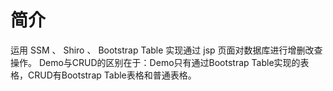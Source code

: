 # 简介
运用 SSM 、 Shiro 、 Bootstrap Table 实现通过 jsp 页面对数据库进行增删改查操作。
Demo与CRUD的区别在于：Demo只有通过Bootstrap Table实现的表格，CRUD有Bootstrap Table表格和普通表格。
